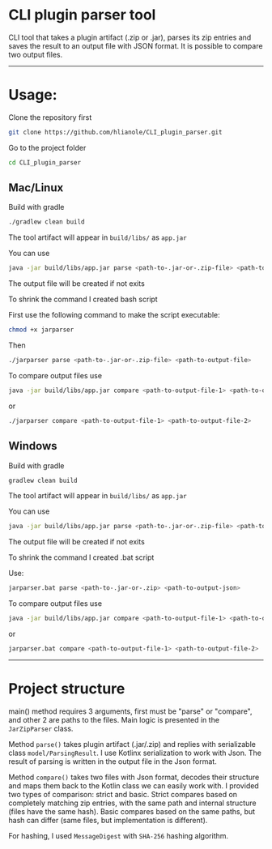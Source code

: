 # CLI plugin parser tool
CLI tool that takes a plugin artifact (.zip or .jar), 
parses its zip entries and saves the result 
to an output file with JSON format. It is possible to compare two output files.
___
# Usage:

Clone the repository first

```bash
git clone https://github.com/hlianole/CLI_plugin_parser.git
```
Go to the project folder
```bash
cd CLI_plugin_parser
```
## Mac/Linux

Build with gradle
```bash
./gradlew clean build
```
The tool artifact will appear in `build/libs/` as `app.jar`

You can use
```bash
java -jar build/libs/app.jar parse <path-to-.jar-or-.zip-file> <path-to-output-file>
```
The output file will be created if not exits

To shrink the command I created bash script

First use the following 
command to make the script executable:
```bash
chmod +x jarparser
```
Then
```bash
./jarparser parse <path-to-.jar-or-.zip-file> <path-to-output-file>
```
To compare output files use
```bash
java -jar build/libs/app.jar compare <path-to-output-file-1> <path-to-output-file-2>
```
or
```bash
./jarparser compare <path-to-output-file-1> <path-to-output-file-2>
```
## Windows

Build with gradle
```bash
gradlew clean build
```
The tool artifact will appear in `build/libs/` as `app.jar`

You can use
```bash
java -jar build/libs/app.jar parse <path-to-.jar-or-.zip-file> <path-to-output-file>
```
The output file will be created if not exits

To shrink the command I created .bat script

Use:
```bash
jarparser.bat parse <path-to-.jar-or-.zip> <path-to-output-json>
```
To compare output files use
```bash
java -jar build/libs/app.jar compare <path-to-output-file-1> <path-to-output-file-2>
```
or
```bash
jarparser.bat compare <path-to-output-file-1> <path-to-output-file-2>
```
___
# Project structure
main() method requires 3 arguments, first must be "parse" or "compare", and other 2
are paths to the files.
Main logic is presented in the `JarZipParser` class. 

Method `parse()` takes plugin artifact (.jar/.zip) and replies with
serializable class `model/ParsingResult`. I use Kotlinx serialization 
to work with Json. The result of parsing is written in the output file in 
the Json format.

Method `compare()` takes two files with Json format, decodes their structure and maps them 
back to the Kotlin class we can easily work with. I provided two types of comparison:
strict and basic. Strict compares based on completely matching zip entries,
with the same path and internal structure (files have the same hash).
Basic compares based on the same paths, but hash can differ (same files, but 
implementation is different).

For hashing, I used `MessageDigest` with `SHA-256` hashing algorithm.
